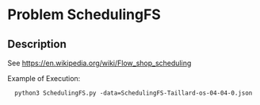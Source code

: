 # Problem SchedulingFS
## Description
See https://en.wikipedia.org/wiki/Flow_shop_scheduling

Example of Execution:
```
  python3 SchedulingFS.py -data=SchedulingFS-Taillard-os-04-04-0.json

